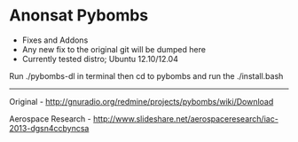 
Anonsat Pybombs
================

- Fixes and Addons
- Any new fix to the original git will be dumped here
- Currently tested distro; Ubuntu 12.10/12.04

Run ./pybombs-dl in terminal then cd to pybombs and run the ./install.bash

-----

Original - http://gnuradio.org/redmine/projects/pybombs/wiki/Download

Aerospace Research - http://www.slideshare.net/aerospaceresearch/iac-2013-dgsn4ccbyncsa